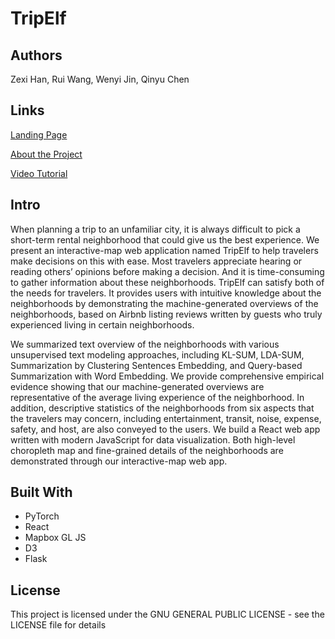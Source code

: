 # TripElf

## Authors

Zexi Han, Rui Wang, Wenyi Jin, Qinyu Chen

## Links

[Landing Page](https://tripelf.herokuapp.com/)

[About the Project](https://tripelf.herokuapp.com/about)

[Video Tutorial](https://tripelf.herokuapp.com/tutorial)

## Intro

When planning a trip to an unfamiliar city, it is always difficult to pick a short-term rental neighborhood that could give us the best experience. We present an interactive-map web application named TripElf to help travelers make decisions on this with ease. Most travelers appreciate hearing or reading others’ opinions before making a decision. And it is time-consuming to gather information about these neighborhoods. TripElf can satisfy both of the needs for travelers. It provides users with intuitive knowledge about the neighborhoods by demonstrating the machine-generated overviews of the neighborhoods, based on Airbnb listing reviews written by guests who truly experienced living in certain neighborhoods.
   
We summarized text overview of the neighborhoods with various unsupervised text modeling approaches, including KL-SUM, LDA-SUM, Summarization by Clustering Sentences Embedding, and Query-based Summarization with Word Embedding. We provide comprehensive empirical evidence showing that our machine-generated overviews are representative of the average living experience of the neighborhood. In addition, descriptive statistics of the neighborhoods from six aspects that the travelers may concern, including entertainment, transit, noise, expense, safety, and host, are also conveyed to the users. We build a React web app written with modern JavaScript for data visualization. Both high-level choropleth map and fine-grained details of the neighborhoods are demonstrated through our interactive-map web app.

## Built With

* PyTorch
* React
* Mapbox GL JS
* D3
* Flask

## License

This project is licensed under the GNU GENERAL PUBLIC LICENSE - see the LICENSE file for details
